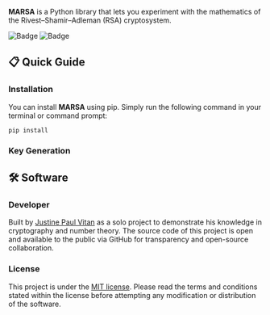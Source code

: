 **MARSA** is a Python library that lets you experiment with the mathematics of the Rivest–Shamir–Adleman (RSA) cryptosystem.


![Badge](https://img.shields.io/github/license/jpvitan/marsa)
![Badge](https://img.shields.io/badge/code%20style-black-000000.svg)


## 📋 Quick Guide


### Installation


You can install **MARSA** using pip. Simply run the following command in your terminal or command prompt:


```
pip install
```


### Key Generation


## 🛠️ Software


### Developer


Built by [Justine Paul Vitan](https://jpvitan.com) as a solo project to demonstrate his knowledge in cryptography and number theory. The source code of this project is open and available to the public via GitHub for transparency and open-source collaboration.


### License


This project is under the [MIT license](https://github.com/jpvitan/marsa/blob/master/LICENSE). Please read the terms and conditions stated within the license before attempting any modification or distribution of the software.